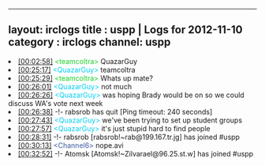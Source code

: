 
---
layout: irclogs
title : uspp | Logs for 2012-11-10
category : irclogs
channel: uspp
---
<li class="logitem"><a href="#00:02:58" name="00:02:58" class="time">[00:02:58]</a> <span class="person" style="color:#1bd32b">&lt;teamcoltra&gt;</span> QuazarGuy </li>
<li class="logitem"><a href="#00:25:17" name="00:25:17" class="time">[00:25:17]</a> <span class="person" style="color:#00d0f4">&lt;QuazarGuy&gt;</span> teamcoltra </li>
<li class="logitem"><a href="#00:25:29" name="00:25:29" class="time">[00:25:29]</a> <span class="person" style="color:#1bd32b">&lt;teamcoltra&gt;</span> Whats up mate? </li>
<li class="logitem"><a href="#00:26:01" name="00:26:01" class="time">[00:26:01]</a> <span class="person" style="color:#00d0f4">&lt;QuazarGuy&gt;</span> not much </li>
<li class="logitem"><a href="#00:26:26" name="00:26:26" class="time">[00:26:26]</a> <span class="person" style="color:#00d0f4">&lt;QuazarGuy&gt;</span> was hoping Brady would be on so we could discuss WA's vote next week </li>
<li class="logitem"><a href="#00:26:38" name="00:26:38" class="time">[00:26:38]</a> -!- <span class="quit">rabsrob</span> has quit [Ping timeout: 240 seconds] </li>
<li class="logitem"><a href="#00:27:43" name="00:27:43" class="time">[00:27:43]</a> <span class="person" style="color:#00d0f4">&lt;QuazarGuy&gt;</span> we've been trying to set up student groups </li>
<li class="logitem"><a href="#00:27:57" name="00:27:57" class="time">[00:27:57]</a> <span class="person" style="color:#00d0f4">&lt;QuazarGuy&gt;</span> it's just stupid hard to find people </li>
<li class="logitem"><a href="#00:28:31" name="00:28:31" class="time">[00:28:31]</a> -!- <span class="join">rabsrob</span> [rabsrob!~rab@199.167.tr.jg] has joined #uspp </li>
<li class="logitem"><a href="#00:30:13" name="00:30:13" class="time">[00:30:13]</a> <span class="person" style="color:#3d5ba0">&lt;Channel6&gt;</span> nope.avi </li>
<li class="logitem"><a href="#00:32:52" name="00:32:52" class="time">[00:32:52]</a> -!- <span class="join">Atomsk</span> [Atomsk!~Zilvarael@96.25.st.w] has joined #uspp </li>


